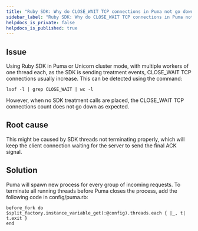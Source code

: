 ```yaml
---
title: "Ruby SDK: Why do CLOSE_WAIT TCP connections in Puma not go down as expected?"
sidebar_label: "Ruby SDK: Why do CLOSE_WAIT TCP connections in Puma not go down as expected?"
helpdocs_is_private: false
helpdocs_is_published: true
---
```


<p>
  <button hidden style={{borderRadius:'8px', border:'1px', fontFamily:'Courier New', fontWeight:'800', textAlign:'left'}}> help.split.io link: https://help.split.io/hc/en-us/articles/360007501871-Ruby-Why-do-CLOSE-WAIT-TCP-connections-in-Puma-not-go-down-as-expected </button>
</p>


## Issue

Using Ruby SDK in Puma or Unicorn cluster mode, with multiple workers of one thread each, as the SDK is sending treatment events, CLOSE_WAIT TCP connections usually increase. This can be detected using the command:
```
lsof -l | grep CLOSE_WAIT | wc -l
```

However, when no SDK treatment calls are placed, the CLOSE_WAIT TCP connections count does not go down as expected.

## Root cause

This might be caused by SDK threads not terminating properly, which will keep the client connection waiting for the server to send the final ACK signal.

## Solution

Puma will spawn new process for every group of incoming requests. To terminate all running threads before Puma closes the process, add the following code in config/puma.rb:
```
before_fork do
$split_factory.instance_variable_get(:@config).threads.each { |_, t| t.exit }
end
```